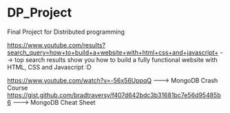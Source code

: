 # DP_Project
 Final Project for Distributed programming

https://www.youtube.com/results?search_query=how+to+build+a+website+with+html+css+and+javascript+
	--> top search results show you how to build a fully functional
	website with HTML, CSS and Javascript :D

https://www.youtube.com/watch?v=-56x56UppqQ ---> MongoDB Crash Course
	https://gist.github.com/bradtraversy/f407d642bdc3b31681bc7e56d95485b6  ---> MongoDB Cheat Sheet

